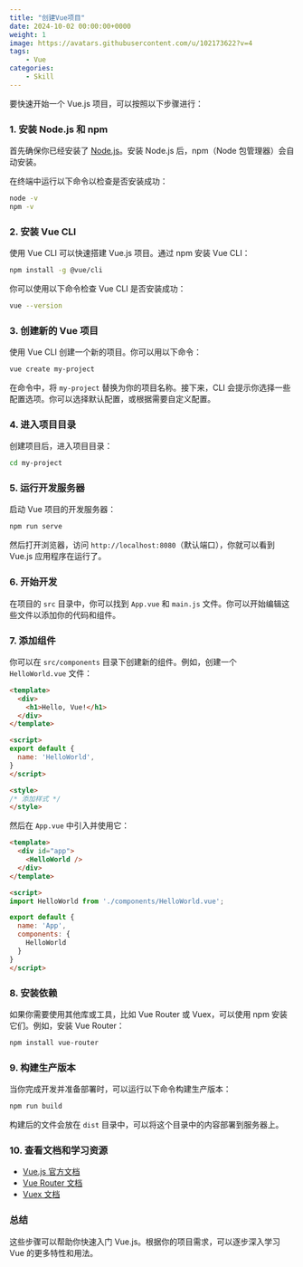 ```yaml
---
title: "创建Vue项目"
date: 2024-10-02 00:00:00+0000
weight: 1
image: https://avatars.githubusercontent.com/u/102173622?v=4
tags: 
    - Vue
categories:
    - Skill
---
```

要快速开始一个 Vue.js 项目，可以按照以下步骤进行：

### 1. **安装 Node.js 和 npm**
首先确保你已经安装了 [Node.js](https://nodejs.org/)。安装 Node.js 后，npm（Node 包管理器）会自动安装。

在终端中运行以下命令以检查是否安装成功：

```bash
node -v
npm -v
```

### 2. **安装 Vue CLI**
使用 Vue CLI 可以快速搭建 Vue.js 项目。通过 npm 安装 Vue CLI：

```bash
npm install -g @vue/cli
```

你可以使用以下命令检查 Vue CLI 是否安装成功：

```bash
vue --version
```

### 3. **创建新的 Vue 项目**
使用 Vue CLI 创建一个新的项目。你可以用以下命令：

```bash
vue create my-project
```

在命令中，将 `my-project` 替换为你的项目名称。接下来，CLI 会提示你选择一些配置选项。你可以选择默认配置，或根据需要自定义配置。

### 4. **进入项目目录**
创建项目后，进入项目目录：

```bash
cd my-project
```

### 5. **运行开发服务器**
启动 Vue 项目的开发服务器：

```bash
npm run serve
```

然后打开浏览器，访问 `http://localhost:8080`（默认端口），你就可以看到 Vue.js 应用程序在运行了。

### 6. **开始开发**
在项目的 `src` 目录中，你可以找到 `App.vue` 和 `main.js` 文件。你可以开始编辑这些文件以添加你的代码和组件。

### 7. **添加组件**
你可以在 `src/components` 目录下创建新的组件。例如，创建一个 `HelloWorld.vue` 文件：

```html
<template>
  <div>
    <h1>Hello, Vue!</h1>
  </div>
</template>

<script>
export default {
  name: 'HelloWorld',
}
</script>

<style>
/* 添加样式 */
</style>
```

然后在 `App.vue` 中引入并使用它：

```html
<template>
  <div id="app">
    <HelloWorld />
  </div>
</template>

<script>
import HelloWorld from './components/HelloWorld.vue';

export default {
  name: 'App',
  components: {
    HelloWorld
  }
}
</script>
```

### 8. **安装依赖**
如果你需要使用其他库或工具，比如 Vue Router 或 Vuex，可以使用 npm 安装它们。例如，安装 Vue Router：

```bash
npm install vue-router
```

### 9. **构建生产版本**
当你完成开发并准备部署时，可以运行以下命令构建生产版本：

```bash
npm run build
```

构建后的文件会放在 `dist` 目录中，可以将这个目录中的内容部署到服务器上。

### 10. **查看文档和学习资源**
- [Vue.js 官方文档](https://vuejs.org/)
- [Vue Router 文档](https://router.vuejs.org/)
- [Vuex 文档](https://vuex.vuejs.org/)

### 总结
这些步骤可以帮助你快速入门 Vue.js。根据你的项目需求，可以逐步深入学习 Vue 的更多特性和用法。